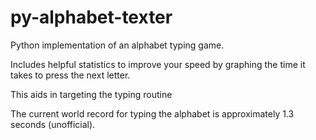 # py-alphabet-texter

Python implementation of an alphabet typing game.

Includes helpful statistics to improve your speed by graphing the time it takes to press the next letter.

This aids in targeting the typing routine

The current world record for typing the alphabet is approximately 1.3 seconds (unofficial).
